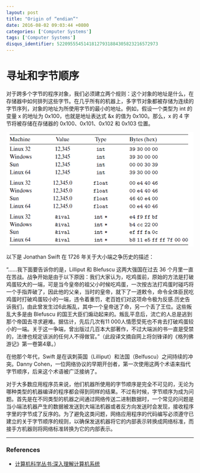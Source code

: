 ```yaml
---
layout: post
title: "Origin of “endian”"
date: 2016-08-02 09:03:44 +0800
categories: ['Computer Systems']
tags: ['Computer Systems']
disqus_identifier: 52209555451418127931884305823216572973
---
```

# 寻址和字节顺序

对于跨多个字节的程序对象，我们必须建立两个规则：这个对象的地址是什么，在存储器中如何排列这些字节。在几乎所有的机器上，多字节对象都被存储为连续的字节序列，对象的地址为所使用字节的最小的地址。例如，假设一个类型为 int 的变量 x 的地址为 0x100，也就是地址表达式 &x 的值为 0x100。那么，x 的 4 字节将被存储在存储器的 0x100、0x101、0x102 和 0x103 位置。
 
![](/assets/images/computer_systems/byte-representations-of-different-data-values.png)

以下是 Jonathan Swift 在 1726 年关于大小端之争历史的描述：

“……我下面要告诉你的是，Lilliput 和 Blefuscu 这两大强国在过去 36 个月里一直在苦战。战争开始是由于以下原因：我们大家认为，吃鸡蛋前，原始的方法是打破鸡蛋较大的一端，可是当今皇帝的祖父小时候吃鸡蛋，一次按古法打鸡蛋时碰巧将一个手指弄破了，因此他的父亲，当时的皇帝，就下了一道敕令，命令全体臣民吃鸡蛋时打破鸡蛋较小的一端，违令着重罚，老百姓们对这项命令极为反感.历史告诉我们，由此曾发生过6此叛乱，其中一个皇帝送了命，另一个丢了王位。这些叛乱大多是由 Blefuscu 的国王大臣们煽动起来的。叛乱平息后，流亡的人总是逃到那个帝国去寻求避难。据估计，先后几次有11 000人情愿受死也不肯去打破鸡蛋较小的一端。关于这一争端，曾出版过几百本大部著作，不过大端派的书一直是受禁的，法律也规定该派的任何人不得做官。”（此段译文摘自网上将剑锋译的《格列佛游记》第一卷第4章。）

在他那个年代，Swift 是在讽刺英国（Lilliput）和法国（Belfuscu）之间持续的冲突。Danny Cohen，一位网络协议的早期开创者，第一次使用这两个术语来指代字节顺序，后来这个术语被广泛接纳了。

对于大多数应用程序员来说，他们机器所使用的字节顺序是完全不可见的，无论为哪种类型的机器编译的程序都会得到同样的结果。不过有时候，字节顺序为成为问题。首先是在不同类型的机器之间通过网络传送二进制数据时，一个常见的问题是当小端法机器产生的数据被发送到大端法机器或者反方向发送时会发现，接收程序字里的字节成了反序的。为了避免这类问题，网络应用程序的代码编写必须遵守已建立的关于字节顺序的规则，以确保发送机器将它的内部表示转换成网络标准，而接手方机器则将网络标准转换为它的内部表示。

- - -

### References

- [计算机科学丛书:深入理解计算机系统](https://www.amazon.cn/%E8%AE%A1%E7%AE%97%E6%9C%BA%E7%A7%91%E5%AD%A6%E4%B8%9B%E4%B9%A6-%E6%B7%B1%E5%85%A5%E7%90%86%E8%A7%A3%E8%AE%A1%E7%AE%97%E6%9C%BA%E7%B3%BB%E7%BB%9F-%E5%B8%83%E8%8E%B1%E6%81%A9%E7%89%B9/dp/B004BJ18KM/ref=sr_1_2?ie=UTF8&qid=1470109371&sr=8-2&keywords=computer+systems+a+programmer%27s+perspective)
